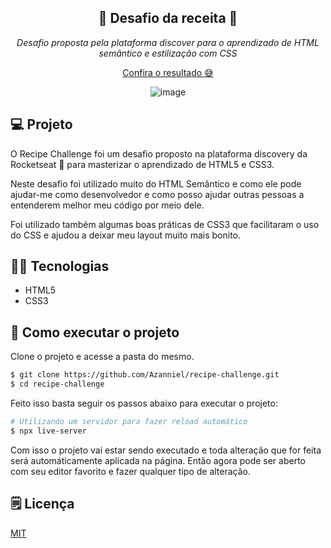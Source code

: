 <div align="center">
  <h2>🥞 Desafio da receita 🥞</h2>

  <i>Desafio proposta pela plataforma discover para o aprendizado de HTML semântico e estilização com CSS</i>
  
  [Confira o resultado 😅](https://azanniel.github.io/recipe-challenge/)

  ![image](https://user-images.githubusercontent.com/71537090/159612957-7c00c90f-563c-4fce-84e5-f008cf891ef9.png)  
</div>

## 💻 Projeto

O Recipe Challenge foi um desafio proposto na plataforma discovery da Rocketseat 💜 para masterizar o aprendizado de HTML5 e CSS3.

Neste desafio foi utilizado muito do HTML Semântico e como ele pode ajudar-me como desenvolvedor e como posso ajudar outras pessoas a entenderem melhor meu código por meio dele.

Foi utilizado também algumas boas práticas de CSS3 que facilitaram o uso do CSS e ajudou a deixar meu layout muito mais bonito.

## 👨‍💻 Tecnologias

- HTML5
- CSS3

## 🚀 Como executar o projeto

Clone o projeto e acesse a pasta do mesmo.

```bash
$ git clone https://github.com/Azanniel/recipe-challenge.git
$ cd recipe-challenge
```

Feito isso basta seguir os passos abaixo para executar o projeto:
```bash
# Utilizando um servidor para fazer reload automático
$ npx live-server
```

Com isso o projeto vai estar sendo executado e toda alteração que for feita será automáticamente aplicada na página. Então agora pode ser aberto com seu editor favorito e fazer qualquer tipo de alteração.

## 🗒️ Licença

[MIT](./LICENSE)
